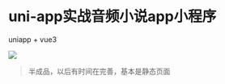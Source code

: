 # uni-app实战音频小说app小程序

uniapp + vue3

<img src="https://github.com/BenDeChen/uniapp--Audio-novel-app/blob/master/img/Snipaste_2023-02-20_11-50-22.png"/>

> 半成品，以后有时间在完善，基本是静态页面
